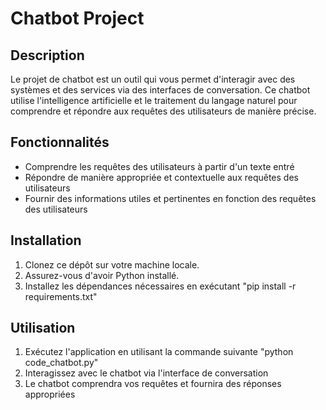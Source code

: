 # Chatbot Project

## Description

Le projet de chatbot est un outil qui vous permet d'interagir avec des systèmes et des services via des interfaces de conversation. Ce chatbot utilise l'intelligence artificielle et le traitement du langage naturel pour comprendre et répondre aux requêtes des utilisateurs de manière précise.

## Fonctionnalités

- Comprendre les requêtes des utilisateurs à partir d'un texte entré
- Répondre de manière appropriée et contextuelle aux requêtes des utilisateurs
- Fournir des informations utiles et pertinentes en fonction des requêtes des utilisateurs

## Installation

1. Clonez ce dépôt sur votre machine locale.
2. Assurez-vous d'avoir Python installé.
3. Installez les dépendances nécessaires en exécutant "pip install -r requirements.txt"

## Utilisation

1. Exécutez l'application en utilisant la commande suivante "python code_chatbot.py"
2. Interagissez avec le chatbot via l'interface de conversation
3. Le chatbot comprendra vos requêtes et fournira des réponses appropriées
